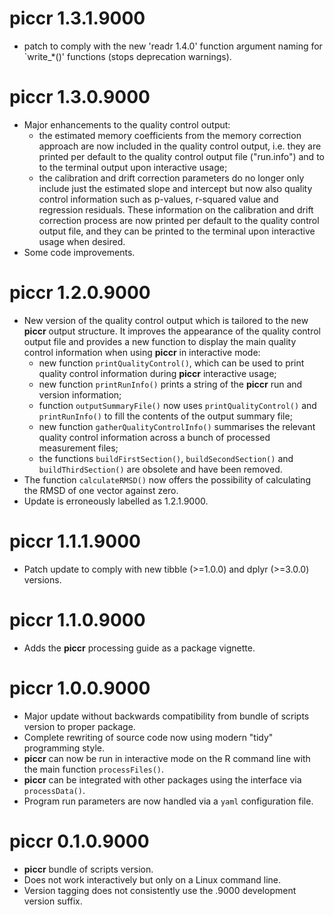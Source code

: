 # piccr 1.3.1.9000

* patch to comply with the new 'readr 1.4.0' function argument naming for
  `write_*()' functions (stops deprecation warnings).

# piccr 1.3.0.9000

* Major enhancements to the quality control output:
  * the estimated memory coefficients from the memory correction approach are
    now included in the quality control output, i.e. they are printed per default
    to the quality control output file ("run.info") and to to the terminal output
    upon interactive usage;
  * the calibration and drift correction parameters do no longer only include
    just the estimated slope and intercept but now also quality control
    information such as p-values, r-squared value and regression
    residuals. These information on the calibration and drift correction process
    are now printed per default to the quality control output file, and they can
    be printed to the terminal upon interactive usage when desired.
* Some code improvements.

# piccr 1.2.0.9000

* New version of the quality control output which is tailored to the new **piccr**
  output structure. It improves the appearance of the quality control output
  file and provides a new function to display the main quality control
  information when using **piccr** in interactive mode:
  * new function `printQualityControl()`, which can be used to print quality
    control information during **piccr** interactive usage;
  * new function `printRunInfo()` prints a string of the **piccr** run and version
    information;
  * function `outputSummaryFile()` now uses `printQualityControl()` and
    `printRunInfo()` to fill the contents of the output summary file;
  * new function `gatherQualityControlInfo()` summarises the relevant quality
    control information across a bunch of processed measurement files;
  * the functions `buildFirstSection()`, `buildSecondSection()` and
    `buildThirdSection()` are obsolete and have been removed.
* The function `calculateRMSD()` now offers the possibility of calculating the
  RMSD of one vector against zero.
* Update is erroneously labelled as 1.2.1.9000.

# piccr 1.1.1.9000

* Patch update to comply with new tibble (>=1.0.0) and dplyr (>=3.0.0) versions.

# piccr 1.1.0.9000

* Adds the **piccr** processing guide as a package vignette.

# piccr 1.0.0.9000

* Major update without backwards compatibility from bundle of scripts version to
  proper package.
* Complete rewriting of source code now using modern "tidy" programming style.
* **piccr** can now be run in interactive mode on the R command line with the main
  function `processFiles()`.
* **piccr** can be integrated with other packages using the interface via
  `processData()`.
* Program run parameters are now handled via a `yaml` configuration file.
  
# piccr 0.1.0.9000

* **piccr** bundle of scripts version.
* Does not work interactively but only on a Linux command line.
* Version tagging does not consistently use the .9000 development version suffix.
  
